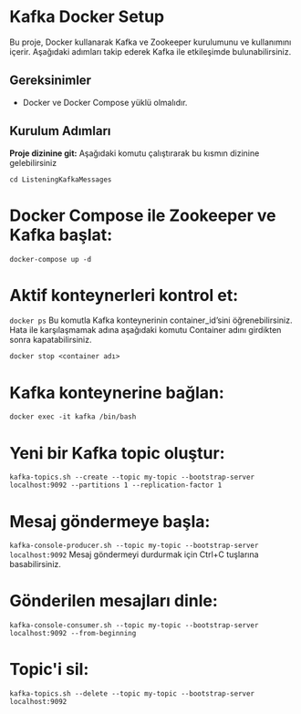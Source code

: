 # Kafka Docker Setup

Bu proje, Docker kullanarak Kafka ve Zookeeper kurulumunu ve kullanımını içerir. Aşağıdaki adımları takip ederek Kafka ile etkileşimde bulunabilirsiniz.

## Gereksinimler

- Docker ve Docker Compose yüklü olmalıdır.

## Kurulum Adımları

**Proje dizinine git:**
Aşağıdaki komutu çalıştırarak bu kısmın dizinine gelebilirsiniz

```cd ListeningKafkaMessages```

# Docker Compose ile Zookeeper ve Kafka başlat:

```docker-compose up -d```

# Aktif konteynerleri kontrol et:

```docker ps```
Bu komutla Kafka konteynerinin container_id’sini öğrenebilirsiniz.
Hata ile karşılaşmamak adına aşağıdaki komutu Container adını girdikten sonra kapatabilirsiniz.

```docker stop <container adı>```

# Kafka konteynerine bağlan:

```docker exec -it kafka /bin/bash```

# Yeni bir Kafka topic oluştur:

```kafka-topics.sh --create --topic my-topic --bootstrap-server localhost:9092 --partitions 1 --replication-factor 1```

# Mesaj göndermeye başla:

```kafka-console-producer.sh --topic my-topic --bootstrap-server localhost:9092```
Mesaj göndermeyi durdurmak için Ctrl+C tuşlarına basabilirsiniz.

# Gönderilen mesajları dinle:

```kafka-console-consumer.sh --topic my-topic --bootstrap-server localhost:9092 --from-beginning```

# Topic'i sil:

```kafka-topics.sh --delete --topic my-topic --bootstrap-server localhost:9092```
